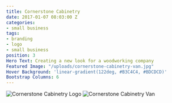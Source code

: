 ```yaml
---
title: Cornerstone Cabinetry
date: 2017-01-07 08:03:00 Z
categories:
- small business
tags:
- branding
- logo
- small business
position: 3
Hero Text: Creating a new look for a woodworking company
Featured Image: "/uploads/cornerstone-cabinetry-van.jpg"
Hover Background: 'linear-gradient(122deg, #B3C4C4, #BDCDCD)'
Bootstrap Columns: 6
---
```


![Cornerstone Cabinetry Logo](/uploads/cornerstone-cabinetry-logo.jpg)
![Cornerstone Cabinetry Van](/uploads/cornerstone-cabinetry-van.jpg)